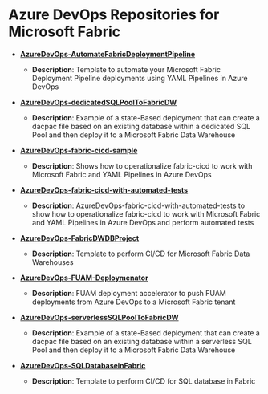 # Azure DevOps Repositories for Microsoft Fabric

- **[AzureDevOps-AutomateFabricDeploymentPipeline](https://github.com/kevchant/AzureDevOps-AutomateFabricDeploymentPipeline)**
  - **Description**: Template to automate your Microsoft Fabric Deployment Pipeline deployments using YAML Pipelines in Azure DevOps

- **[AzureDevOps-dedicatedSQLPoolToFabricDW](https://github.com/kevchant/AzureDevOps-dedicatedSQLPoolToFabricDW)**
  - **Description**: Example of a state-Based deployment that can create a dacpac file based on an existing database within a dedicated SQL Pool and then deploy it to a Microsoft Fabric Data Warehouse

- **[AzureDevOps-fabric-cicd-sample](https://github.com/kevchant/AzureDevOps-fabric-cicd-sample)**
  - **Description**: Shows how to operationalize fabric-cicd to work with Microsoft Fabric and YAML Pipelines in Azure DevOps

- **[AzureDevOps-fabric-cicd-with-automated-tests](https://github.com/kevchant/AzureDevOps-fabric-cicd-with-automated-tests)**
  - **Description**: AzureDevOps-fabric-cicd-with-automated-tests to show how to operationalize fabric-cicd to work with Microsoft Fabric and YAML Pipelines in Azure DevOps and perform automated tests

- **[AzureDevOps-FabricDWDBProject](https://github.com/kevchant/AzureDevOps-FabricDWDBProject)**
  - **Description**: Template to perform CI/CD for Microsoft Fabric Data Warehouses

- **[AzureDevOps-FUAM-Deploymenator](https://github.com/kevchant/AzureDevOps-FUAM-Deploymenator)**
  - **Description**: FUAM deployment accelerator to push FUAM deployments from Azure DevOps to a Microsoft Fabric tenant

- **[AzureDevOps-serverlessSQLPoolToFabricDW](https://github.com/kevchant/AzureDevOps-serverlessSQLPoolToFabricDW)**
  - **Description**: Example of a state-Based deployment that can create a dacpac file based on an existing database within a serverless SQL Pool and then deploy it to a Microsoft Fabric Data Warehouse

- **[AzureDevOps-SQLDatabaseinFabric](https://github.com/kevchant/AzureDevOps-SQLDatabaseinFabric)**
  - **Description**: Template to perform CI/CD for SQL database in Fabric

